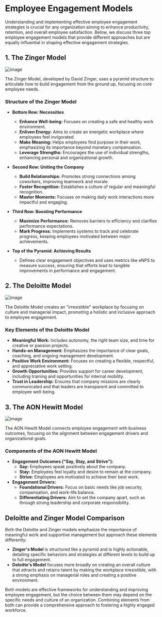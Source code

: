 # Employee Engagement Models

Understanding and implementing effective employee engagement strategies is crucial for any organization aiming to enhance productivity, retention, and overall employee satisfaction. Below, we discuss three top employee engagement models that provide different approaches but are equally influential in shaping effective engagement strategies.

## 1. The Zinger Model

![image](https://github.com/Collegehive/Aims_notes/assets/159722383/e09112d6-f905-445a-b0d9-55cbe5a03367)

The Zinger Model, developed by David Zinger, uses a pyramid structure to articulate how to build engagement from the ground up, focusing on core employee needs.

### Structure of the Zinger Model
- **Bottom Row: Necessities**
  - **Enhance Well-being:** Focuses on creating a safe and healthy work environment.
  - **Enliven Energy:** Aims to create an energetic workplace where employees feel invigorated.
  - **Make Meaning:** Helps employees find purpose in their work, emphasizing its importance beyond monetary compensation.
  - **Leverage Strengths:** Encourages the use of individual strengths, enhancing personal and organizational growth.

- **Second Row: Uniting the Company**
  - **Build Relationships:** Promotes strong connections among coworkers, improving teamwork and morale.
  - **Foster Recognition:** Establishes a culture of regular and meaningful recognition.
  - **Master Moments:** Focuses on making daily work interactions more impactful and engaging.

- **Third Row: Boosting Performance**
  - **Maximize Performance:** Removes barriers to efficiency and clarifies performance expectations.
  - **Mark Progress:** Implements systems to track and celebrate progress, keeping employees motivated between major achievements.

- **Top of the Pyramid: Achieving Results**
  - Defines clear engagement objectives and uses metrics like eNPS to measure success, ensuring that efforts lead to tangible improvements in performance and engagement.

## 2. The Deloitte Model

![image](https://github.com/Collegehive/Aims_notes/assets/159722383/88557934-8714-4c4c-85e9-c493177efb1b)

The Deloitte Model creates an "irresistible" workplace by focusing on culture and managerial impact, promoting a holistic and inclusive approach to employee engagement.

### Key Elements of the Deloitte Model
- **Meaningful Work:** Includes autonomy, the right team size, and time for creative or passion projects.
- **Hands-on Management:** Emphasizes the importance of clear goals, coaching, and ongoing management development.
- **Positive Work Environment:** Focuses on creating a flexible, respectful, and appreciative work setting.
- **Growth Opportunities:** Provides support for career development, including training and opportunities for internal mobility.
- **Trust in Leadership:** Ensures that company missions are clearly communicated and that leaders are transparent and committed to employee well-being.

## 3. The AON Hewitt Model

![image](https://github.com/Collegehive/Aims_notes/assets/159722383/26afbdad-b3d4-4341-873d-42a7bc368afd)

The AON Hewitt Model connects employee engagement with business outcomes, focusing on the alignment between engagement drivers and organizational goals.

### Components of the AON Hewitt Model
- **Engagement Outcomes ("Say, Stay, and Strive"):**
  - **Say:** Employees speak positively about the company.
  - **Stay:** Employees feel loyalty and desire to remain at the company.
  - **Strive:** Employees are motivated to achieve their best work.
- **Engagement Drivers:**
  - **Foundational Drivers:** Focus on basic needs like job security, compensation, and work-life balance.
  - **Differentiating Drivers:** Aim to set the company apart, such as through strong leadership and corporate responsibility.

## Deloitte and Zinger Model Comparison

Both the Deloitte and Zinger models emphasize the importance of meaningful work and supportive management but approach these elements differently:
- **Zinger's Model** is structured like a pyramid and is highly actionable, detailing specific behaviors and strategies at different levels to build up to full engagement.
- **Deloitte's Model** focuses more broadly on creating an overall culture that attracts and retains talent by making the workplace irresistible, with a strong emphasis on managerial roles and creating a positive environment.

Both models are effective frameworks for understanding and improving employee engagement, but the choice between them may depend on the specific needs and culture of an organization. Combining elements from both can provide a comprehensive approach to fostering a highly engaged workforce.

 

